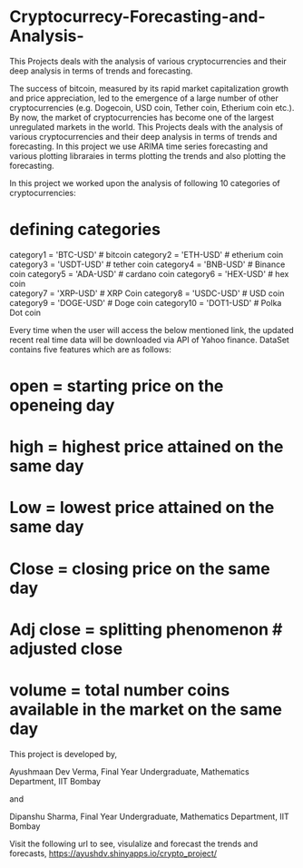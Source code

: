 # Cryptocurrecy-Forecasting-and-Analysis-
This Projects deals with the analysis of various cryptocurrencies and their deep analysis in terms of trends and forecasting. 

The success of bitcoin, measured by its rapid market capitalization growth and price appreciation, led to the emergence of a large number of other cryptocurrencies (e.g. Dogecoin, USD coin, Tether coin, Etherium coin etc.). By now, the market of cryptocurrencies has become one of the largest unregulated markets in the world. This Projects deals with the analysis of various cryptocurrencies and their deep analysis in terms of trends and forecasting. In this project we use ARIMA time series forecasting and various plotting libraraies in terms plotting the trends and also plotting the forecasting.

In this project we worked upon the analysis of following 10 categories of cryptocurrencies:

# defining categories 

category1 = 'BTC-USD' # bitcoin
category2 = 'ETH-USD' # etherium coin
category3 = 'USDT-USD' # tether coin
category4 = 'BNB-USD' # Binance coin 
category5 = 'ADA-USD' # cardano coin 
category6 = 'HEX-USD' # hex coin  
category7 = 'XRP-USD' # XRP Coin 
category8 = 'USDC-USD' #  USD coin 
category9 = 'DOGE-USD' # Doge coin 
category10 = 'DOT1-USD' # Polka Dot coin 

Every time when the user will access the below mentioned link, the updated recent real time data will be downloaded via API of Yahoo finance. DataSet contains five features which are as follows:

# open = starting price on the openeing day 
# high  = highest price attained on the same day 
# Low = lowest price attained on the same day 
# Close = closing price on the same day 
# Adj close  = splitting phenomenon # adjusted close 
# volume  = total number coins available in the market on the same day 

This project is developed by, 

Ayushmaan Dev Verma,
Final Year Undergraduate,
Mathematics Department, IIT Bombay 

and 

Dipanshu Sharma,
Final Year Undergraduate,
Mathematics Department, IIT Bombay 



Visit the following url to see, visulalize and forecast the trends and forecasts, https://ayushdv.shinyapps.io/crypto_project/
